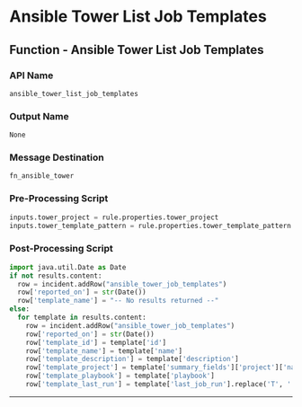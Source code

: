 <!--
    DO NOT MANUALLY EDIT THIS FILE
    THIS FILE IS AUTOMATICALLY GENERATED WITH resilient-sdk codegen
    Generated with resilient-sdk v51.0.2.2.1096
-->

# Ansible Tower List Job Templates

## Function - Ansible Tower List Job Templates

### API Name
`ansible_tower_list_job_templates`

### Output Name
`None`

### Message Destination
`fn_ansible_tower`

### Pre-Processing Script
```python
inputs.tower_project = rule.properties.tower_project
inputs.tower_template_pattern = rule.properties.tower_template_pattern
```

### Post-Processing Script
```python
import java.util.Date as Date
if not results.content:
  row = incident.addRow("ansible_tower_job_templates")
  row['reported_on'] = str(Date())
  row['template_name'] = "-- No results returned --"
else:
  for template in results.content:
    row = incident.addRow("ansible_tower_job_templates")
    row['reported_on'] = str(Date())
    row['template_id'] = template['id']
    row['template_name'] = template['name']
    row['template_description'] = template['description']
    row['template_project'] = template['summary_fields']['project']['name']
    row['template_playbook'] = template['playbook']
    row['template_last_run'] = template['last_job_run'].replace('T', ' ') if template['last_job_run'] else None
```

---


